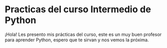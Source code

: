 # Practicas del curso Intermedio de Python
¡Hola! Les presento mis prácticas del curso, este es un muy buen
profesor para aprender Python, espero que te sirvan y nos vemos la próxima.